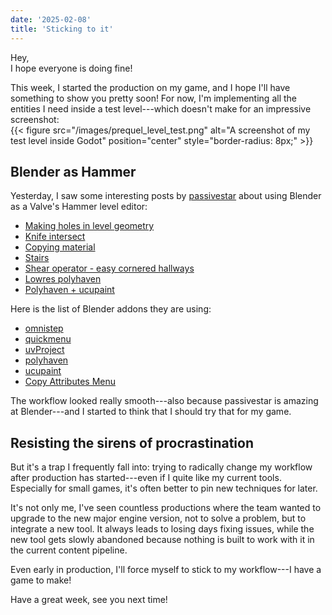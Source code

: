 ```yaml
---
date: '2025-02-08'
title: 'Sticking to it'
---
```


Hey,  
I hope everyone is doing fine!

This week, I started the production on my game, and I hope I'll have something to show you pretty soon!
For now, I'm implementing all the entities I need inside a test level---which doesn't make for an impressive screenshot:  
{{< figure src="/images/prequel_level_test.png" alt="A screenshot of my test level inside Godot" position="center" style="border-radius: 8px;" >}}  

## Blender as Hammer
Yesterday, I saw some interesting posts by [passivestar](https://bsky.app/profile/passivestar.bsky.social) about using Blender as a Valve's Hammer level editor:
- [Making holes in level geometry](https://bsky.app/profile/passivestar.bsky.social/post/3lhldwwy56c2y)
- [Knife intersect](https://bsky.app/profile/passivestar.bsky.social/post/3lhln3x6gr22n)
- [Copying material](https://bsky.app/profile/passivestar.bsky.social/post/3lhm6pjl3hk2h)
- [Stairs](https://bsky.app/profile/passivestar.bsky.social/post/3lhmdk3be222e)
- [Shear operator - easy cornered hallways](https://bsky.app/profile/passivestar.bsky.social/post/3lhmlb5eftk2x)
- [Lowres polyhaven](https://bsky.app/profile/passivestar.bsky.social/post/3lh4mkhtqi22p)
- [Polyhaven + ucupaint](https://bsky.app/profile/passivestar.bsky.social/post/3lgwiyfm2y22s)

Here is the list of Blender addons they are using:
- [omnistep](https://omnistep.atair.cc/)
- [quickmenu](https://github.com/passivestar/quickmenu)
- [uvProject](https://spaghetmenot.gumroad.com/l/uvproject)
- [polyhaven](https://github.com/Poly-Haven/polyhavenassets)
- [ucupaint](https://extensions.blender.org/add-ons/ucupaint/)
- [Copy Attributes Menu](https://extensions.blender.org/add-ons/copy-attributes-menu/)

The workflow looked really smooth---also because passivestar is amazing at Blender---and I started to think that I should try that for my game.  

## Resisting the sirens of procrastination
But it's a trap I frequently fall into: trying to radically change my workflow after production has started---even if I quite like my current tools.
Especially for small games, it's often better to pin new techniques for later.

It's not only me, I've seen countless productions where the team wanted to upgrade to the new major engine version, not to solve a problem, but to integrate a new tool.
It always leads to losing days fixing issues, while the new tool gets slowly abandoned because nothing is built to work with it in the current content pipeline.

Even early in production, I'll force myself to stick to my workflow---I have a game to make!

Have a great week, see you next time!